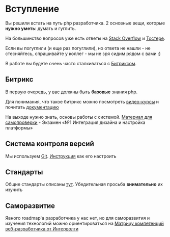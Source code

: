 # Вступление

Вы решили встать на путь php разработчика. 2 основные вещи, которые **нужно уметь**: думать и гуглить.

На большинство вопросов уже есть ответы на [Stack Overflow](https://stackoverflow.com/) и [Тостере](https://toster.ru).  

Если вы погуглили (и еще раз погуглили), но ответа не нашли - не стесняйтесь, спрашивайте у коллег - мы не зря сидим рядом с вами :)

В работе вы будете очень часто сталкиваться с [Битриксом](https://1c-bitrix.ru). 

## Битрикс

В первую очередь, у вас должны быть **базовые** знания php.

Для понимания, что такое битрикс можно посмотреть [видео-курсы](https://academy.1c-bitrix.ru/training/course/) и почитать [документацию](https://dev.1c-bitrix.ru/docs/php.php)

На выходе нужно знать, основы работы с системой. [Материал для самопроверки](https://academy.1c-bitrix.ru/~ex1all) - Экзамен «№1 Интеграция дизайна и настройка платформы» 

## Система контроля версий

Мы используем [Git](../git/vcs.md). [Инструкция](../git/git-phpstorm.md) как его настроить

## Стандарты

Общие стандарты описаны [тут](../guides/common.md). Убедительная просьба **внимательно** их изучить

## Саморазвитие

Явного roadmap'a разработчика у нас нет, но для саморазвития и изучения технологий можно ориентироваться на [Матрицу компетенций веб-разработчика от Интерволги](http://www.intervolga.ru/other/INTERVOLGA_RU_web-developer-competence-matrix.pdf)